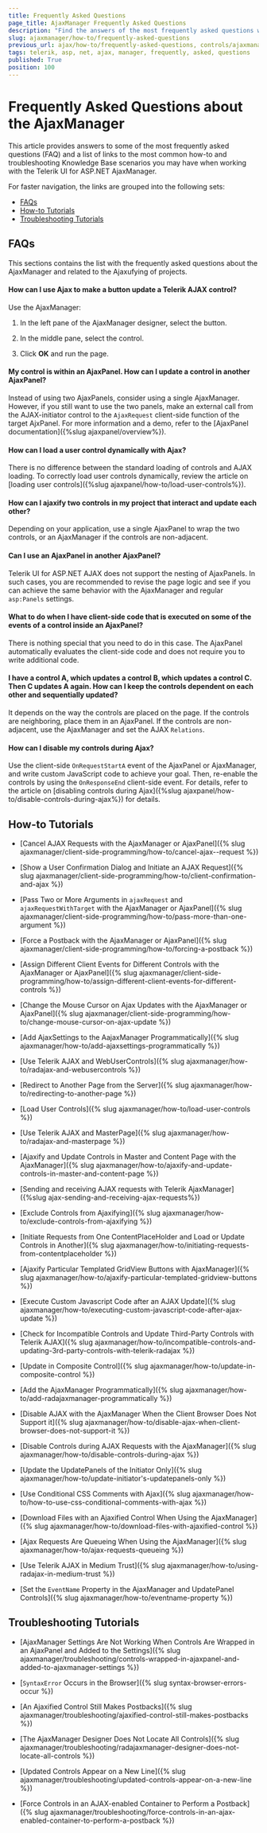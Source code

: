 ```yaml
---
title: Frequently Asked Questions
page_title: AjaxManager Frequently Asked Questions
description: "Find the answers of the most frequently asked questions when working with the Telerik UI for ASP.NET AjaxManager."
slug: ajaxmanager/how-to/frequently-asked-questions
previous_url: ajax/how-to/frequently-asked-questions, controls/ajaxmanager/how-to/frequently-asked-questions
tags: telerik, asp, net, ajax, manager, frequently, asked, questions
published: True
position: 100
---
```


# Frequently Asked Questions about the AjaxManager

This article provides answers to some of the most frequently asked questions (FAQ) and a list of links to the most common how-to and troubleshooting Knowledge Base scenarios you may have when working with the Telerik UI for ASP.NET AjaxManager. 

For faster navigation, the links are grouped into the following sets:

 - [FAQs](#faqs)
 - [How-to Tutorials](#how-to-tutorials)
 - [Troubleshooting Tutorials](#troubleshooting-tutorials)

## FAQs

This sections contains the list with the frequently asked questions about the AjaxManager and related to the Ajaxufying of projects.   

#### How can I use Ajax to make a button update a Telerik AJAX control?

Use the AjaxManager: 

1. In the left pane of the AjaxManager designer, select the button. 

1. In the middle pane, select the control. 

1. Click **OK** and run the page.

#### My control is within an AjaxPanel. How can I update a control in another AjaxPanel?

Instead of using two AjaxPanels, consider using a single AjaxManager. However, if you still want to use the two panels, make an external call from the AJAX-initiator control to the `AjaxRequest` client-side function of the target AjxPanel. For more information and a demo, refer to the [AjaxPanel documentation]({%slug ajaxpanel/overview%}).

#### How can I load a user control dynamically with Ajax?

There is no difference between the standard loading of controls and AJAX loading. To correctly load user controls dynamically, review the article on [loading user controls]({%slug ajaxpanel/how-to/load-user-controls%}).

#### How can I ajaxify two controls in my project that interact and update each other?

Depending on your application, use a single AjaxPanel to wrap the two controls, or an AjaxManager if the controls are non-adjacent.

#### Can I use an AjaxPanel in another AjaxPanel?

Telerik UI for ASP.NET AJAX does not support the nesting of AjaxPanels. In such cases, you are recommended to revise the page logic and see if you can achieve the same behavior with the AjaxManager and regular `asp:Panels` settings.

#### What to do when I have client-side code that is executed on some of the events of a control inside an AjaxPanel?
  
There is nothing special that you need to do in this case. The AjaxPanel automatically evaluates the client-side code and does not require you to write additional code.

#### I have a control A, which updates a control B, which updates a control C. Then C updates A again. How can I keep the controls dependent on each other and sequentially updated?

It depends on the way the controls are placed on the page. If the controls are neighboring, place them in an AjaxPanel. If the controls are non-adjacent, use the AjaxManager and set the AJAX `Relations`.

#### How can I disable my controls during Ajax?

Use the client-side `OnRequestStartA` event of the AjaxPanel or AjaxManager, and write custom JavaScript code to achieve your goal. Then, re-enable the controls by using the `OnResponseEnd` client-side event. For details, refer to the article on [disabling controls during Ajax]({%slug ajaxpanel/how-to/disable-controls-during-ajax%}) for details.


## How-to Tutorials

* [Cancel AJAX Requests with the AjaxManager or AjaxPanel]({% slug ajaxmanager/client-side-programming/how-to/cancel-ajax--request %})

* [Show a User Confirmation Dialog and Initiate an AJAX Request]({% slug ajaxmanager/client-side-programming/how-to/client-confirmation-and-ajax %})

* [Pass Two or More Arguments in `ajaxRequest` and `ajaxRequestWithTarget` with the AjaxManager or AjaxPanel]({% slug ajaxmanager/client-side-programming/how-to/pass-more-than-one-argument %})

* [Force a Postback with the AjaxManager or AjaxPanel]({% slug ajaxmanager/client-side-programming/how-to/forcing-a-postback %})

* [Assign Different Client Events for Different Controls with the AjaxManager or AjaxPanel]({% slug ajaxmanager/client-side-programming/how-to/assign-different-client-events-for-different-controls %})

* [Change the Mouse Cursor on Ajax Updates with the AjaxManager or AjaxPanel]({% slug ajaxmanager/client-side-programming/how-to/change-mouse-cursor-on-ajax-update %})
  
* [Add AjaxSettings to the AajaxManager Programmatically]({% slug ajaxmanager/how-to/add-ajaxsettings-programmatically %})

* [Use Telerik AJAX and WebUserControls]({% slug ajaxmanager/how-to/radajax-and-webusercontrols %})

* [Redirect to Another Page from the Server]({% slug ajaxmanager/how-to/redirecting-to-another-page %})

* [Load User Controls]({% slug ajaxmanager/how-to/load-user-controls %})

* [Use Telerik AJAX and MasterPage]({% slug ajaxmanager/how-to/radajax-and-masterpage %})

* [Ajaxify and Update Controls in Master and Content Page with the AjaxManager]({% slug ajaxmanager/how-to/ajaxify-and-update-controls-in-master-and-content-page %})

* [Sending and receiving AJAX requests with Telerik AjaxManager]({%slug ajax-sending-and-receiving-ajax-requests%})

* [Exclude Controls from Ajaxifying]({% slug ajaxmanager/how-to/exclude-controls-from-ajaxifying %})

* [Initiate Requests from One ContentPlaceHolder and Load or Update Controls in Another]({% slug ajaxmanager/how-to/initiating-requests-from-contentplaceholder %})

* [Ajaxify Particular Templated GridView Buttons with AjaxManager]({% slug ajaxmanager/how-to/ajaxify-particular-templated-gridview-buttons %})

* [Execute Custom Javascript Code after an AJAX Update]({% slug ajaxmanager/how-to/executing-custom-javascript-code-after-ajax-update %})
  
* [Check for Incompatible Controls and Update Third-Party Controls with Telerik AJAX]({% slug ajaxmanager/how-to/incompatible-controls-and-updating-3rd-party-controls-with-telerik-radajax %})

* [Update in Composite Control]({% slug ajaxmanager/how-to/update-in-composite-control %})

* [Add the AjaxManager Programmatically]({% slug ajaxmanager/how-to/add-radajaxmanager-programmatically %})

* [Disable AJAX with the AjaxManager When the Client Browser Does Not Support it]({% slug ajaxmanager/how-to/disable-ajax-when-client-browser-does-not-support-it %})

* [Disable Controls during AJAX Requests with the AjaxManager]({% slug ajaxmanager/how-to/disable-controls-during-ajax %})

* [Update the UpdatePanels of the Initiator Only]({% slug ajaxmanager/how-to/update-initiator's-updatepanels-only %})
  
* [Use Conditional CSS Comments with Ajax]({% slug ajaxmanager/how-to/how-to-use-css-conditional-comments-with-ajax %})

* [Download Files with an Ajaxified Control When Using the AjaxManager]({% slug ajaxmanager/how-to/download-files-with-ajaxified-control %})

* [Ajax Requests Are Queueing When Using the AjaxManager]({% slug ajaxmanager/how-to/ajax-requests-queueing %})

* [Use Telerik AJAX in Medium Trust]({% slug ajaxmanager/how-to/using-radajax-in-medium-trust %})

* [Set the `EventName` Property in the AjaxManager and UpdatePanel Controls]({% slug ajaxmanager/how-to/eventname-property %})
  

## Troubleshooting Tutorials

* [AjaxManager Settings Are Not Working When Controls Are Wrapped in an AjaxPanel and Added to the Settings]({% slug ajaxmanager/troubleshooting/controls-wrapped-in-ajaxpanel-and-added-to-ajaxmanager-settings %})

* [`SyntaxError` Occurs in the Browser]({% slug syntax-browser-errors-occur %})

* [An Ajaxified Control Still Makes Postbacks]({% slug ajaxmanager/troubleshooting/ajaxified-control-still-makes-postbacks %})

* [The AjaxManager Designer Does Not Locate All Controls]({% slug ajaxmanager/troubleshooting/radajaxmanager-designer-does-not-locate-all-controls %})

* [Updated Controls Appear on a New Line]({% slug ajaxmanager/troubleshooting/updated-controls-appear-on-a-new-line %})

* [Force Controls in an AJAX-enabled Container to Perform a Postback]({% slug ajaxmanager/troubleshooting/force-controls-in-an-ajax-enabled-container-to-perform-a-postback %})



